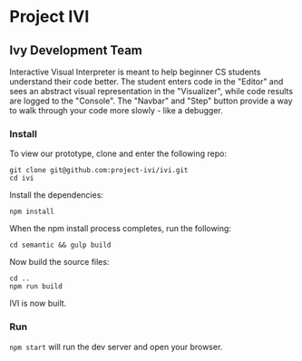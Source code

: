 # Project IVI
## Ivy Development Team

Interactive Visual Interpreter is meant to help beginner CS students understand their code better. The student enters code in the "Editor" and sees an abstract visual representation in the "Visualizer", while code results are logged to the "Console". The "Navbar" and "Step" button provide a way to walk through your code more slowly - like a debugger. 

### Install  

To view our prototype, clone and enter the following repo:
```
git clone git@github.com:project-ivi/ivi.git
cd ivi
```
Install the dependencies:
```
npm install
```
When the npm install process completes, run the following:
```
cd semantic && gulp build
```

Now build the source files:
```
cd ..
npm run build
```
IVI is now built. 

### Run  

`npm start` will run the dev server and open your browser. 
